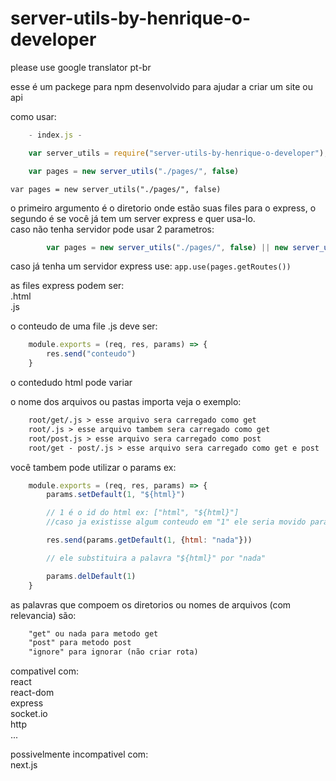 # server-utils-by-henrique-o-developer


please use google translator pt-br


esse é um packege para npm desenvolvido para ajudar a criar um site ou api<br>

como usar:<br>

```js
    - index.js -

    var server_utils = require("server-utils-by-henrique-o-developer");

    var pages = new server_utils("./pages/", false)
```

`var pages = new server_utils("./pages/", false)` <br>

o primeiro argumento é o diretorio onde estão suas files para o express, o segundo é se você já tem um server express e quer usa-lo.<br>
caso não tenha servidor pode usar 2 parametros:
```js
        var pages = new server_utils("./pages/", false) || new server_utils("./pages/", {port: 3000 /*defautl*/, useSocket: true /*default*/})
```
caso já tenha um servidor express use: `app.use(pages.getRoutes())`<br>


as files express podem ser: <br>
    .html<br>
    .js<br>

o conteudo de uma file .js deve ser: <br>

```js
    module.exports = (req, res, params) => {
        res.send("conteudo")
    }
```

o contedudo html pode variar <br>

o nome dos arquivos ou pastas importa veja o exemplo: <br>

```txt
    root/get/.js > esse arquivo sera carregado como get
    root/.js > esse arquivo tambem sera carregado como get
    root/post.js > esse arquivo sera carregado como post
    root/get - post/.js > esse arquivo sera carregado como get e post
```

você tambem pode utilizar o params ex: <br>

```js
    module.exports = (req, res, params) => {
        params.setDefault(1, "${html}")

        // 1 é o id do html ex: ["html", "${html}"]
        //caso ja existisse algum conteudo em "1" ele seria movido para 2 ex: ["html", "body"] -> ["html", "${html}", "body"] 

        res.send(params.getDefault(1, {html: "nada"}))

        // ele substituira a palavra "${html}" por "nada"

        params.delDefault(1)
    }
```

as palavras que compoem os diretorios ou nomes de arquivos (com relevancia) são:<br>

```txt
    "get" ou nada para metodo get
    "post" para metodo post
    "ignore" para ignorar (não criar rota)    
```

compativel com:<br>
    react<br>
    react-dom<br>
    express<br>
    socket.io<br>
    http<br>
    ...<br>

possivelmente incompativel com: <br>
    next.js<br>